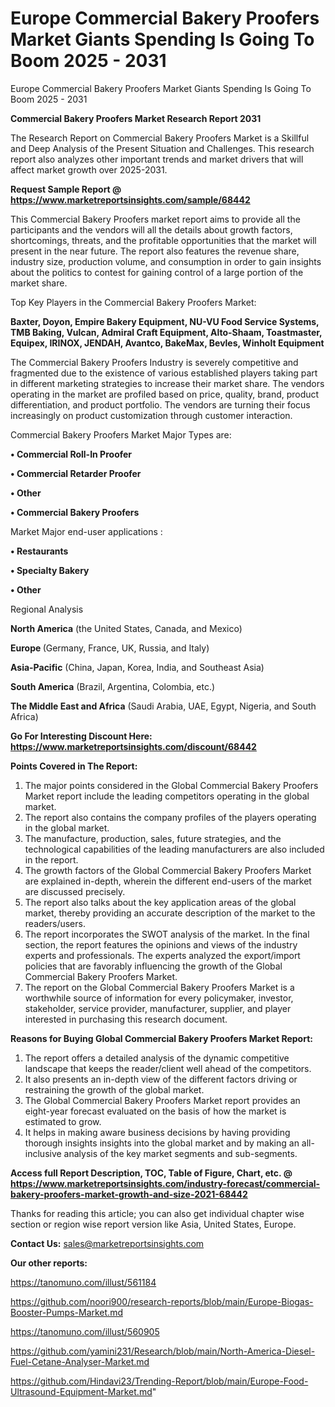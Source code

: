 # Europe Commercial Bakery Proofers Market Giants Spending Is Going To Boom 2025 - 2031
Europe Commercial Bakery Proofers Market Giants Spending Is Going To Boom 2025 - 2031

<strong>Commercial Bakery Proofers Market Research Report 2031</strong>

The Research Report on Commercial Bakery Proofers Market is a Skillful and Deep Analysis of the Present Situation and Challenges. This research report also analyzes other important trends and market drivers that will affect market growth over 2025-2031.

<strong>Request Sample Report @ <a href=https://www.marketreportsinsights.com/sample/68442>https://www.marketreportsinsights.com/sample/68442</a></strong>

This Commercial Bakery Proofers market report aims to provide all the participants and the vendors will all the details about growth factors, shortcomings, threats, and the profitable opportunities that the market will present in the near future. The report also features the revenue share, industry size, production volume, and consumption in order to gain insights about the politics to contest for gaining control of a large portion of the market share.

Top Key Players in the Commercial Bakery Proofers Market:

<strong>Baxter, Doyon, Empire Bakery Equipment, NU-VU Food Service Systems, TMB Baking, Vulcan, Admiral Craft Equipment, Alto-Shaam, Toastmaster, Equipex, IRINOX, JENDAH, Avantco, BakeMax, Bevles, Winholt Equipment</strong>

The Commercial Bakery Proofers Industry is severely competitive and fragmented due to the existence of various established players taking part in different marketing strategies to increase their market share. The vendors operating in the market are profiled based on price, quality, brand, product differentiation, and product portfolio. The vendors are turning their focus increasingly on product customization through customer interaction.

Commercial Bakery Proofers Market Major Types are:

<strong>• Commercial Roll-In Proofer

• Commercial Retarder Proofer

• Other

• Commercial Bakery Proofers</strong>

Market Major end-user applications :

<strong>• Restaurants

• Specialty Bakery

• Other</strong>

Regional Analysis

</u><strong><b>North America</b></strong> (the United States, Canada, and Mexico)

<strong><b>Europe </b></strong>(Germany, France, UK, Russia, and Italy)

<strong><b>Asia-Pacific</b></strong> (China, Japan, Korea, India, and Southeast Asia)

<strong><b>South America</b></strong> (Brazil, Argentina, Colombia, etc.)

<strong><b>The Middle East and Africa</b></strong> (Saudi Arabia, UAE, Egypt, Nigeria, and South Africa)

<strong>Go For Interesting Discount Here: <a href=https://www.marketreportsinsights.com/discount/68442>https://www.marketreportsinsights.com/discount/68442</a></strong>

<strong>Points Covered in The Report:</strong>
<ol>
  <li>The major points considered in the Global Commercial Bakery Proofers Market report include the leading competitors operating in the global market.</li>
  <li>The report also contains the company profiles of the players operating in the global market.</li>
  <li>The manufacture, production, sales, future strategies, and the technological capabilities of the leading manufacturers are also included in the report.</li>
  <li>The growth factors of the Global Commercial Bakery Proofers Market are explained in-depth, wherein the different end-users of the market are discussed precisely.</li>
  <li>The report also talks about the key application areas of the global market, thereby providing an accurate description of the market to the readers/users.</li>
  <li>The report incorporates the SWOT analysis of the market. In the final section, the report features the opinions and views of the industry experts and professionals. The experts analyzed the export/import policies that are favorably influencing the growth of the Global Commercial Bakery Proofers Market.</li>
  <li>The report on the Global Commercial Bakery Proofers Market is a worthwhile source of information for every policymaker, investor, stakeholder, service provider, manufacturer, supplier, and player interested in purchasing this research document.</li>
</ol>
<strong>Reasons for Buying Global Commercial Bakery Proofers Market Report:</strong>

<ol>
  <li>The report offers a detailed analysis of the dynamic competitive landscape that keeps the reader/client well ahead of the competitors.</li>
  <li>It also presents an in-depth view of the different factors driving or restraining the growth of the global market.</li>
  <li>The Global Commercial Bakery Proofers Market report provides an eight-year forecast evaluated on the basis of how the market is estimated to grow.</li>
  <li>It helps in making aware business decisions by having providing thorough insights insights into the global market and by making an all-inclusive analysis of the key market segments and sub-segments.</li>
</ol>
<strong>Access full Report Description, TOC, Table of Figure, Chart, etc. @ <a href=https://www.marketreportsinsights.com/industry-forecast/commercial-bakery-proofers-market-growth-and-size-2021-68442>https://www.marketreportsinsights.com/industry-forecast/commercial-bakery-proofers-market-growth-and-size-2021-68442</a></strong>


Thanks for reading this article; you can also get individual chapter wise section or region wise report version like Asia, United States, Europe.

<strong>Contact Us:</strong>
sales@marketreportsinsights.com

<strong>Our other reports:</strong>

<a href=https://tanomuno.com/illust/561184>https://tanomuno.com/illust/561184</a>

<a href=https://github.com/noori900/research-reports/blob/main/Europe-Biogas-Booster-Pumps-Market.md>https://github.com/noori900/research-reports/blob/main/Europe-Biogas-Booster-Pumps-Market.md</a>

<a href=https://tanomuno.com/illust/560905>https://tanomuno.com/illust/560905</a>

<a href=https://github.com/yamini231/Research/blob/main/North-America-Diesel-Fuel-Cetane-Analyser-Market.md>https://github.com/yamini231/Research/blob/main/North-America-Diesel-Fuel-Cetane-Analyser-Market.md</a>

<a href=https://github.com/Hindavi23/Trending-Report/blob/main/Europe-Food-Ultrasound-Equipment-Market.md>https://github.com/Hindavi23/Trending-Report/blob/main/Europe-Food-Ultrasound-Equipment-Market.md</a>"
